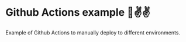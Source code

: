 # Github Actions example 🤡✌️✌️

Example of Github Actions to manually deploy to different environments.
